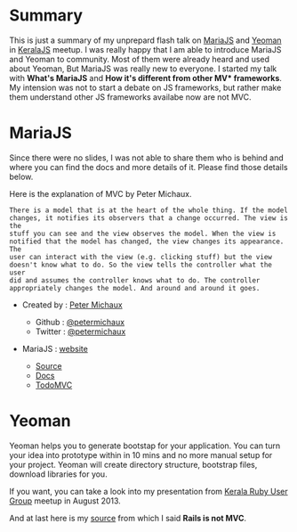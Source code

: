 <!--


---
 "Slides : flash talk on MariaJS and Yeoman"
date: 2013-11-18 18:19:00 IST
updated: 2013-11-18 18:19:00 IST
categories: talks
---

-->
<!DOCTYPE html>
<html>

<head>
  <title>basic-git-workflow</title>
  <meta charset="utf-8">
  <meta name="viewport" content="width=device-width, initial-scale=1.0">


  <link rel="stylesheet" href="./css/bootstrap.css">
  <link rel="stylesheet" href="./css/bootstrap.grid.css">
  <link rel="stylesheet" href="./css/bootstrap.min.css">
  <link rel="stylesheet" href="./css/bootstrap-reboot.min.css">
  <link rel="stylesheet" href="./css/bootstrap.css.map">
  <link rel="stylesheet" href="./css/blog-home.css">
  <link rel="stylesheet" href="./css/prism.css">
  <script async defer src="./css/prism.js"></script>
</head>
<!--------------------------------------------------------------------------------------------------->
<!--------------------------------------------------------------------------------------------------->
<!--------------------------------------------------------------------------------------------------->
<!--------------------------------------------------------------------------------------------------->
<!--------------------------------------------------------------------------------------------------->




<body>

# Summary

This is just a summary of my unprepard flash talk on [MariaJS](http://peter.michaux.ca/maria/) and [Yeoman](http://yeoman.io) in [KeralaJS](http://keralajs.org) meetup. I was really happy that I am able to introduce MariaJS and Yeoman to community. Most of them were already heard and used about Yeoman, But MariaJS was really new to everyone. I started my talk with **What's MariaJS** and **How it's different from other MV\* frameworks**. My intension was not to start a debate on JS frameworks, but rather make them understand other JS frameworks availabe now are not MVC.

# MariaJS

Since there were no slides, I was not able to share them who is behind and where you can find the docs and more details of it. Please find those details below.

Here is the explanation of MVC by Peter Michaux.

    There is a model that is at the heart of the whole thing. If the model
    changes, it notifies its observers that a change occurred. The view is the
    stuff you can see and the view observes the model. When the view is
    notified that the model has changed, the view changes its appearance. The
    user can interact with the view (e.g. clicking stuff) but the view
    doesn't know what to do. So the view tells the controller what the user
    did and assumes the controller knows what to do. The controller
    appropriately changes the model. And around and around it goes.

- Created by : [Peter Michaux](http://peter.michaux.ca/)

  - Github : [@petermichaux](https://github.com/petermichaux)
  - Twitter : [@petermichaux](http://twitter.com/petermichaux)

- MariaJS : [website](http://peter.michaux.ca/maria/)
  - [Source](https://github.com/petermichaux/maria)
  - [Docs](http://peter.michaux.ca/maria/api/maria.html)
  - [TodoMVC](http://todomvc.com/architecture-examples/maria/)

# Yeoman

Yeoman helps you to generate bootstap for your application. You can turn your idea into prototype within in 10 mins and no more manual setup for your project. Yeoman will create directory structure, bootstrap files, download libraries for you.

If you want, you can take a look into my presentation from [Kerala Ruby User Group](http://krug.github.io) meetup in August 2013.

<script async class="speakerdeck-embed" data-id="3d9e1a602494013115bc024f2b53895d" data-ratio="1.29456384323641" src="//speakerdeck.com/assets/embed.js"></script>

And at last here is my [source](http://andrzejonsoftware.blogspot.in/2011/09/rails-is-not-mvc.html) from which I said **Rails is not MVC**.
